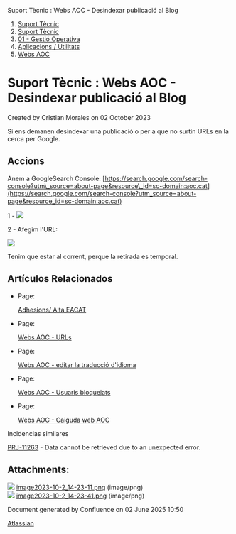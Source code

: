 Suport Tècnic : Webs AOC - Desindexar publicació al Blog  

1.  [Suport Tècnic](index.html)
2.  [Suport Tècnic](13893782.html)
3.  [01 - Gestió Operativa](26313391.html)
4.  [Aplicacions / Utilitats](41517088.html)
5.  [Webs AOC](Webs-AOC_81856274.html)

Suport Tècnic : Webs AOC - Desindexar publicació al Blog
========================================================

Created by Cristian Morales on 02 October 2023

Si ens demanen desindexar una publicació o per a que no surtin URLs en la cerca per Google.

Accions
-------

Anem a GoogleSearch Console: [https://search.google.com/search-console?utm\_source=about-page&resource\_id=sc-domain:aoc.cat](https://search.google.com/search-console?utm_source=about-page&resource_id=sc-domain:aoc.cat)

1 - ![](attachments/100007977/100007978.png)

2 - Afegim l'URL:

![](attachments/100007977/100007979.png)

Tenim que estar al corrent, perque la retirada es temporal.

  

Artículos Relacionados
----------------------

*   Page:
    
    [Adhesions/ Alta EACAT](/pages/viewpage.action?pageId=26313473)
    
*   Page:
    
    [Webs AOC - URLs](/display/SII/Webs+AOC+-+URLs)
    
*   Page:
    
    [Webs AOC - editar la traducció d'idioma](/pages/viewpage.action?pageId=118555158)
    
*   Page:
    
    [Webs AOC - Usuaris bloquejats](/display/SII/Webs+AOC+-+Usuaris+bloquejats)
    
*   Page:
    
    [Webs AOC - Caiguda web AOC](/display/SII/Webs+AOC+-+Caiguda+web+AOC)
    

  

Incidencias similares

[PRJ-11263](https://contacte.aoc.cat/browse/PRJ-11263?src=confmacro) - Data cannot be retrieved due to an unexpected error.

  

  

Attachments:
------------

![](images/icons/bullet_blue.gif) [image2023-10-2\_14-23-11.png](attachments/100007977/100007978.png) (image/png)  
![](images/icons/bullet_blue.gif) [image2023-10-2\_14-23-41.png](attachments/100007977/100007979.png) (image/png)  

Document generated by Confluence on 02 June 2025 10:50

[Atlassian](http://www.atlassian.com/)